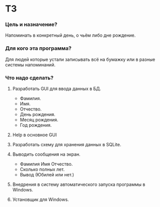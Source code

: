 # ТЗ

### Цель и назначение?
Напоминать в конкретный день, о чьём либо дне рождение.

### Для кого эта программа?
Для людей которые устали записывать всё на бумажку или в разные системы напоминаний.

### Что надо сделать?
1. Разработать GUI для ввода данных в БД.
    - Фамилия.
    - Имя.
    - Отчество.
    - День рождения.
    - Месяц рождения.
    - Год рождения.
   
2. Help в основное GUI

3. Разработать схему для хранения данных в SQLite.

4. Выводить сообщения на экран. 
    - Фамилия Имя Отчество.
    - Сколько полных лет.
    - Вывод (Юбилей или нет.)
   
5. Внедрения в систему автоматического запуска программы в Windows.

6. Установщик для Windows.

